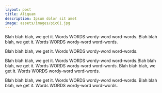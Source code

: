 ```yaml
---
layout: post
title: Aliquam
description: Ipsum dolor sit amet
image: assets/images/pic01.jpg
---
```


Blah blah blah, we get it. Words WORDS wordy-word word-words. Blah blah blah, we get it. Words WORDS wordy-word word-words. 

Blah blah blah, we get it. Words WORDS wordy-word word-words. 

Blah blah blah, we get it. Words WORDS wordy-word word-words.Blah blah blah, we get it. Words WORDS wordy-word word-words. Blah blah blah, we get it. Words WORDS wordy-word word-words. 

Blah blah blah, we get it. Words WORDS wordy-word word-words. Blah blah blah, we get it. Words WORDS wordy-word word-words. 
